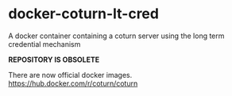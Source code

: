 # docker-coturn-lt-cred
A docker container containing a coturn server using the long term credential mechanism

**REPOSITORY IS OBSOLETE**

There are now official docker images. https://hub.docker.com/r/coturn/coturn

